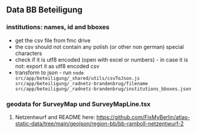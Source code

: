## Data BB Beteiligung

### institutions: names, id and bboxes

- get the csv file from fmc drive
- the csv should not contain any polish (or other non german) special characters
- check if it is utf8 encoded (open with excel or numbers) - in case it is not: export it as utf8 encoded csv
- transform to json - run `node src/app/beteiligung/_shared/utils/csvToJson.js src/app/beteiligung/_radnetz-brandenbrug/filename src/app/beteiligung/_radnetz-brandenbrug/institutions_bboxes.json`

### geodata for SurveyMap und SurveyMapLine.tsx

1. Netzentwurf and README here: https://github.com/FixMyBerlin/atlas-static-data/tree/main/geojson/region-bb/bb-ramboll-netzentwurf-2
